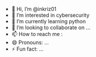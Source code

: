 - 👋 Hi, I’m @inkriz01
- 👀 I’m interested in cybersecurity
- 🌱 I’m currently learning python
- 💞️ I’m looking to collaborate on ...
- 📫 How to reach me :
- 😄 Pronouns: ...
- ⚡ Fun fact: ...

<!---
inkriz01/inkriz01 is a ✨ special ✨ repository because its `README.md` (this file) appears on your GitHub profile.
You can click the Preview link to take a look at your changes.
--->

